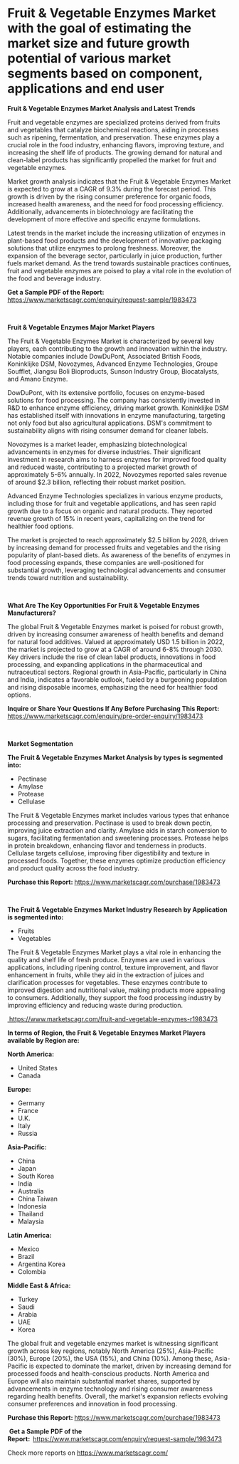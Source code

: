 <p><h1>Fruit & Vegetable Enzymes Market with the goal of estimating the market size and future growth potential of various market segments based on component, applications and end user</h1></p><p><strong>Fruit & Vegetable Enzymes Market Analysis and Latest Trends</strong></p>
<p><p>Fruit and vegetable enzymes are specialized proteins derived from fruits and vegetables that catalyze biochemical reactions, aiding in processes such as ripening, fermentation, and preservation. These enzymes play a crucial role in the food industry, enhancing flavors, improving texture, and increasing the shelf life of products. The growing demand for natural and clean-label products has significantly propelled the market for fruit and vegetable enzymes. </p><p>Market growth analysis indicates that the Fruit & Vegetable Enzymes Market is expected to grow at a CAGR of 9.3% during the forecast period. This growth is driven by the rising consumer preference for organic foods, increased health awareness, and the need for food processing efficiency. Additionally, advancements in biotechnology are facilitating the development of more effective and specific enzyme formulations. </p><p>Latest trends in the market include the increasing utilization of enzymes in plant-based food products and the development of innovative packaging solutions that utilize enzymes to prolong freshness. Moreover, the expansion of the beverage sector, particularly in juice production, further fuels market demand. As the trend towards sustainable practices continues, fruit and vegetable enzymes are poised to play a vital role in the evolution of the food and beverage industry.</p></p>
<p><strong>Get a Sample PDF of the Report:&nbsp;</strong> <a href="https://www.marketscagr.com/enquiry/request-sample/1983473?utm_campaign=2637&utm_medium=2&utm_source=Github&utm_content=ia&utm_term=07042025&utm_id=fruit-vegetable-enzymes">https://www.marketscagr.com/enquiry/request-sample/1983473</a></p>
<p>&nbsp;</p>
<p><strong>Fruit & Vegetable Enzymes Major Market Players</strong></p>
<p><p>The Fruit & Vegetable Enzymes Market is characterized by several key players, each contributing to the growth and innovation within the industry. Notable companies include DowDuPont, Associated British Foods, Koninklijke DSM, Novozymes, Advanced Enzyme Technologies, Groupe Soufflet, Jiangsu Boli Bioproducts, Sunson Industry Group, Biocatalysts, and Amano Enzyme.</p><p>DowDuPont, with its extensive portfolio, focuses on enzyme-based solutions for food processing. The company has consistently invested in R&D to enhance enzyme efficiency, driving market growth. Koninklijke DSM has established itself with innovations in enzyme manufacturing, targeting not only food but also agricultural applications. DSM's commitment to sustainability aligns with rising consumer demand for cleaner labels.</p><p>Novozymes is a market leader, emphasizing biotechnological advancements in enzymes for diverse industries. Their significant investment in research aims to harness enzymes for improved food quality and reduced waste, contributing to a projected market growth of approximately 5-6% annually. In 2022, Novozymes reported sales revenue of around $2.3 billion, reflecting their robust market position.</p><p>Advanced Enzyme Technologies specializes in various enzyme products, including those for fruit and vegetable applications, and has seen rapid growth due to a focus on organic and natural products. They reported revenue growth of 15% in recent years, capitalizing on the trend for healthier food options.</p><p>The market is projected to reach approximately $2.5 billion by 2028, driven by increasing demand for processed fruits and vegetables and the rising popularity of plant-based diets. As awareness of the benefits of enzymes in food processing expands, these companies are well-positioned for substantial growth, leveraging technological advancements and consumer trends toward nutrition and sustainability.</p></p>
<p>&nbsp;</p>
<p><strong>What Are The Key Opportunities For Fruit & Vegetable Enzymes Manufacturers?</strong></p>
<p><p>The global Fruit & Vegetable Enzymes market is poised for robust growth, driven by increasing consumer awareness of health benefits and demand for natural food additives. Valued at approximately USD 1.5 billion in 2022, the market is projected to grow at a CAGR of around 6-8% through 2030. Key drivers include the rise of clean label products, innovations in food processing, and expanding applications in the pharmaceutical and nutraceutical sectors. Regional growth in Asia-Pacific, particularly in China and India, indicates a favorable outlook, fueled by a burgeoning population and rising disposable incomes, emphasizing the need for healthier food options.</p></p>
<p><strong>Inquire or Share Your Questions If Any Before Purchasing This Report:</strong> <a href="https://www.marketscagr.com/enquiry/pre-order-enquiry/1983473?utm_campaign=2637&utm_medium=2&utm_source=Github&utm_content=ia&utm_term=07042025&utm_id=fruit-vegetable-enzymes">https://www.marketscagr.com/enquiry/pre-order-enquiry/1983473</a></p>
<p>&nbsp;</p>
<p><strong>Market Segmentation</strong></p>
<p><strong>The Fruit & Vegetable Enzymes Market Analysis by types is segmented into:</strong></p>
<p><ul><li>Pectinase</li><li>Amylase</li><li>Protease</li><li>Cellulase</li></ul></p>
<p><p>The Fruit & Vegetable Enzymes market includes various types that enhance processing and preservation. Pectinase is used to break down pectin, improving juice extraction and clarity. Amylase aids in starch conversion to sugars, facilitating fermentation and sweetening processes. Protease helps in protein breakdown, enhancing flavor and tenderness in products. Cellulase targets cellulose, improving fiber digestibility and texture in processed foods. Together, these enzymes optimize production efficiency and product quality across the food industry.</p></p>
<p><strong>Purchase this Report:&nbsp;</strong><a href="https://www.marketscagr.com/purchase/1983473?utm_campaign=2637&utm_medium=2&utm_source=Github&utm_content=ia&utm_term=07042025&utm_id=fruit-vegetable-enzymes">https://www.marketscagr.com/purchase/1983473</a></p>
<p>&nbsp;</p>
<p><strong>The Fruit & Vegetable Enzymes Market Industry Research by Application is segmented into:</strong></p>
<p><ul><li>Fruits</li><li>Vegetables</li></ul></p>
<p><p>The Fruit & Vegetable Enzymes Market plays a vital role in enhancing the quality and shelf life of fresh produce. Enzymes are used in various applications, including ripening control, texture improvement, and flavor enhancement in fruits, while they aid in the extraction of juices and clarification processes for vegetables. These enzymes contribute to improved digestion and nutritional value, making products more appealing to consumers. Additionally, they support the food processing industry by improving efficiency and reducing waste during production.</p></p>
<p><a href="https://www.marketscagr.com/fruit-and-vegetable-enzymes-r1983473?utm_campaign=2637&utm_medium=2&utm_source=Github&utm_content=ia&utm_term=07042025&utm_id=fruit-vegetable-enzymes">&nbsp;https://www.marketscagr.com/fruit-and-vegetable-enzymes-r1983473</a></p>
<p><strong>In terms of Region, the Fruit & Vegetable Enzymes Market Players available by Region are:</strong></p>
<p>
    <p> <strong> North America: </strong>
        <ul>
            <li>United States</li>
            <li>Canada</li>
        </ul>
        </p> 
    <p> <strong> Europe: </strong>
        <ul>
            <li>Germany</li>
            <li>France</li>
            <li>U.K.</li>
            <li>Italy</li>
            <li>Russia</li>
        </ul>
        </p> 
    <p> <strong> Asia-Pacific: </strong>
        <ul>
            <li>China</li>
            <li>Japan</li>
            <li>South Korea</li>
            <li>India</li>
            <li>Australia</li>
            <li>China Taiwan</li>
            <li>Indonesia</li>
            <li>Thailand</li>
            <li>Malaysia</li>
        </ul>
        </p> 
    <p> <strong> Latin America: </strong>
        <ul>
            <li>Mexico</li>
            <li>Brazil</li>
            <li>Argentina Korea</li>
            <li>Colombia</li>
        </ul>
        </p> 
    <p> <strong> Middle East & Africa: </strong>
        <ul>
            <li>Turkey</li>
            <li>Saudi</li>
            <li>Arabia</li>
            <li>UAE</li>
            <li>Korea</li>
        </ul>
    </p>
    </p>
<p><p>The global fruit and vegetable enzymes market is witnessing significant growth across key regions, notably North America (25%), Asia-Pacific (30%), Europe (20%), the USA (15%), and China (10%). Among these, Asia-Pacific is expected to dominate the market, driven by increasing demand for processed foods and health-conscious products. North America and Europe will also maintain substantial market shares, supported by advancements in enzyme technology and rising consumer awareness regarding health benefits. Overall, the market's expansion reflects evolving consumer preferences and innovation in food processing.</p></p>
<p><strong>Purchase this Report: </strong><a href="https://www.marketscagr.com/purchase/1983473?utm_campaign=2637&utm_medium=2&utm_source=Github&utm_content=ia&utm_term=07042025&utm_id=fruit-vegetable-enzymes">https://www.marketscagr.com/purchase/1983473</a></p>
<p>&nbsp;<strong>Get a Sample PDF of the Report:&nbsp;&nbsp;</strong><a href="https://www.marketscagr.com/enquiry/request-sample/1983473?utm_campaign=2637&utm_medium=2&utm_source=Github&utm_content=ia&utm_term=07042025&utm_id=fruit-vegetable-enzymes">https://www.marketscagr.com/enquiry/request-sample/1983473</a></p>
<p><strong></strong></p>
<p>Check more reports on <a href="https://www.marketscagr.com/?utm_campaign=2637&utm_medium=2&utm_source=Github&utm_content=ia&utm_term=07042025&utm_id=fruit-vegetable-enzymes">https://www.marketscagr.com/</a></p>